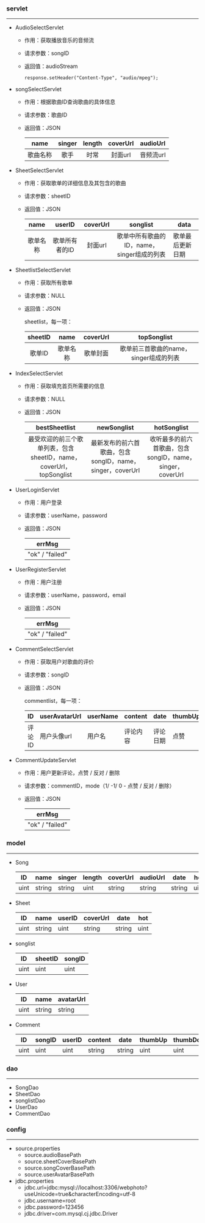 ### servlet

---

* AudioSelectServlet

  * 作用：获取播放音乐的音频流

  * 请求参数：songID

  * 返回值：audioStream

    `response.setHeader("Content-Type", "audio/mpeg");`

* songSelectServlet

  * 作用：根据歌曲ID查询歌曲的具体信息

  * 请求参数：歌曲ID

  * 返回值：JSON
  
    |name |singer |length |coverUrl |audioUrl |
    | :--: | :--: | :--: | :--: | :--: |
    | 歌曲名称 | 歌手 |时常 |封面url |音频流url |

* SheetSelectServlet

  * 作用：获取歌单的详细信息及其包含的歌曲

  * 请求参数：sheetID

  * 返回值：JSON

    |   name   |     userID     | coverUrl |                  songlist                  | data             |
    | :------: | :------------: | :------: | :----------------------------------------: | ---------------- |
    | 歌单名称 | 歌单所有者的ID | 封面url  | 歌单中所有歌曲的ID，name，singer组成的列表 | 歌单最后更新日期 |

* SheetlistSelectServlet

  * 作用：获取所有歌单

  * 请求参数：NULL

  * 返回值：JSON 

    sheetlist，每一项：
    
    | sheetID |   name   | coverUrl |              topSonglist               |
    | :-----: | :------: | :------: | :------------------------------------: |
    | 歌单ID  | 歌单名称 | 歌单封面 | 歌单前三首歌曲的name，singer组成的列表 |

* IndexSelectServlet

  * 作用：获取填充首页所需要的信息

  * 请求参数：NULL

  * 返回值：JSON

    |                        bestSheetlist                         |                       newSonglist                        |                       hotSonglist                        |
    | :----------------------------------------------------------: | :------------------------------------------------------: | :------------------------------------------------------: |
    | 最受欢迎的前三个歌单列表，包含sheetID，name，coverUrl，topSonglist | 最新发布的前六首歌曲，包含songID，name，singer，coverUrl | 收听最多的前六首歌曲，包含songID，name，singer，coverUrl |

* UserLoginServlet

  * 作用：用户登录

  * 请求参数：userName，password

  * 返回值：JSON

    | errMsg           |
    | ---------------- |
    | "ok" /  "failed" |

* UserRegisterServlet

  * 作用：用户注册

  * 请求参数：userName，password，email

  * 返回值：JSON

    | errMsg           |
    | ---------------- |
    | "ok" /  "failed" |

* CommentSelectServlet

  * 作用：获取用户对歌曲的评价

  * 请求参数：songID

  * 返回值：JSON

    commentlist，每一项：
    
    | ID | userAvatarUrl | userName | content | date | thumbUp | thumbDown |
    | ------ | ------- | -------- | ------- | ---- | ------- | ---- |
    | 评论ID | 用户头像url | 用户名 | 评论内容 | 评论日期 | 点赞 | 反对 |

* CommentUpdateServlet

  * 作用：用户更新评论，点赞 / 反对 / 删除

  * 请求参数：commentID，mode（1/ -1/ 0 - 点赞 / 反对 / 删除）

  * 返回值：JSON

     | errMsg           |
    | ---------------- |
    | "ok" /  "failed" |

### model

---

* Song

  | ID   |name| singer | length | coverUrl | audioUrl | date   | hot |
  | ---- | :--|--- | ------ | -------- | -------- | ------ | ----- |
  | uint |string |string | uint   | string   | string   | string | uint  |

* Sheet
	
  | ID   | name   | userID | coverUrl | date   | hot  |
  | ---- | ------ | ------ | -------- | ------ | ---- |
  | uint | string | uint   | string   | string | uint |

* songlist

  | ID   | sheetID| songID |
  | ---- | ------ | ------ |
  | uint | uint | uint   |

* User

  | ID   | name   | avatarUrl |
  | ---- | ------ | --------- |
  | uint | string | string    |

* Comment

  | ID   |songID| userID | content | date   | thumbUp | thumbDown |
  | ---- |----| ------ | ------- | ------ | ------- | --------- |
  | uint | uint| uint   | string  | string | uint    | uint      |

### dao

---

* SongDao
* SheetDao
* songlistDao
* UserDao
* CommentDao

### config

---

* source.properties
  * source.audioBasePath
  * source.sheetCoverBasePath
  * source.songCoverBasePath
  * source.userAvatarBasePath
* jdbc.properties
  	* jdbc.url=jdbc:mysql://localhost:3306/webphoto?useUnicode=true&characterEncoding=utf-8
  	* jdbc.username=root
  	* jdbc.password=123456
  	* jdbc.driver=com.mysql.cj.jdbc.Driver
